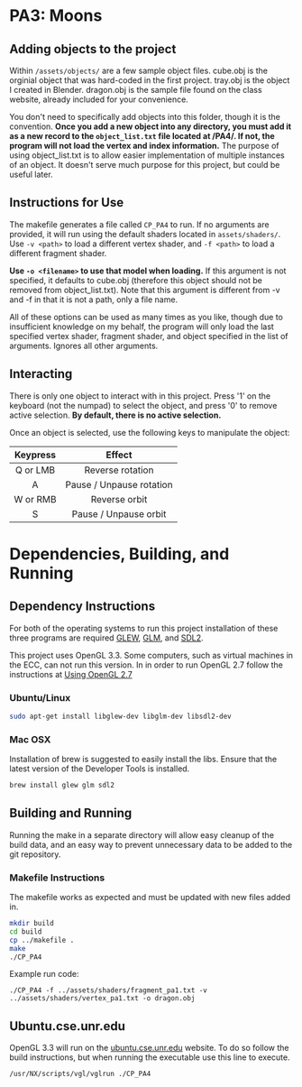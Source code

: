 # PA3: Moons

## Adding objects to the project
Within ```/assets/objects/``` are a few sample object files. cube.obj is the orginial object that was hard-coded in the first project. tray.obj is the object I created in Blender. dragon.obj is the sample file found on the class website, already included for your convenience.

You don't need to specifically add objects into this folder, though it is the convention. **Once you add a new object into any directory, you must add it as a new record to the ```object_list.txt``` file located at /PA4/. If not, the program will not load the vertex and index information.** The purpose of using object_list.txt is to allow easier implementation of multiple instances of an object. It doesn't serve much purpose for this project, but could be useful later.

## Instructions for Use
The makefile generates a file called ```CP_PA4``` to run. If no arguments are provided, it will run using the default shaders located in ```assets/shaders/```. Use ```-v <path>``` to load a different vertex shader, and ```-f <path>``` to load a different fragment shader.

**Use ```-o <filename>``` to use that model when loading.** If this argument is not specified, it defaults to cube.obj (therefore this object should not be removed from object_list.txt). Note that this argument is different from -v and -f in that it is not a path, only a file name.

All of these options can be used as many times as you like, though due to insufficient knowledge on my behalf, the program will only load the last specified vertex shader, fragment shader, and object specified in the list of arguments. Ignores all other arguments.

## Interacting
There is only one object to interact with in this project. Press '1' on the keyboard (not the numpad) to select the object, and press '0' to remove active selection. **By default, there is no active selection.**

Once an object is selected, use the following keys to manipulate the object:

| Keypress      | Effect                        |
|:-------------:|:-----------------------------:|
| Q or LMB      | Reverse rotation              |
| A             | Pause / Unpause rotation      |
| W or RMB      | Reverse orbit                 |
| S             | Pause / Unpause orbit         |

# Dependencies, Building, and Running

## Dependency Instructions
For both of the operating systems to run this project installation of these three programs are required [GLEW](http://glew.sourceforge.net/), [GLM](http://glm.g-truc.net/0.9.7/index.html), and [SDL2](https://wiki.libsdl.org/Tutorials).

This project uses OpenGL 3.3. Some computers, such as virtual machines in the ECC, can not run this version. In in order to run OpenGL 2.7 follow the instructions at [Using OpenGL 2.7](https://github.com/HPC-Vis/computer-graphics/wiki/Using-OpenGL-2.7)

### Ubuntu/Linux
```bash
sudo apt-get install libglew-dev libglm-dev libsdl2-dev
```

### Mac OSX
Installation of brew is suggested to easily install the libs. Ensure that the latest version of the Developer Tools is installed.
```bash
brew install glew glm sdl2
```

## Building and Running
Running the make in a separate directory will allow easy cleanup of the build data, and an easy way to prevent unnecessary data to be added to the git repository.  

### Makefile Instructions 
The makefile works as expected and must be updated with new files added in.

```bash
mkdir build
cd build
cp ../makefile .
make
./CP_PA4
```

Example run code:
```
./CP_PA4 -f ../assets/shaders/fragment_pa1.txt -v ../assets/shaders/vertex_pa1.txt -o dragon.obj
```

## Ubuntu.cse.unr.edu
OpenGL 3.3 will run on the [ubuntu.cse.unr.edu](https://ubuntu.cse.unr.edu/) website. To do so follow the build instructions, but when running the executable use this line to execute.
```bash
/usr/NX/scripts/vgl/vglrun ./CP_PA4
```
